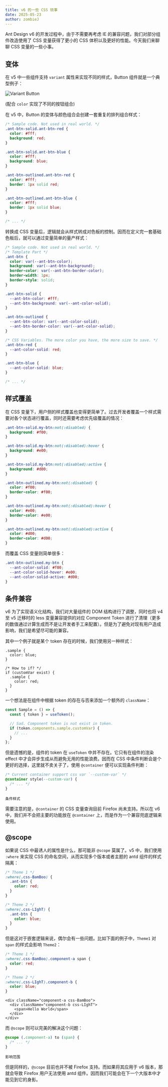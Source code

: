 ```yaml
---
title: v6 的一些 CSS 琐事
date: 2025-05-23
author: zombieJ
---
```


Ant Design v6 的开发过程中，由于不需要再考虑 IE 的兼容问题，我们对部分组件改造使用了 CSS 变量获得了更小的 CSS 体积以及更好的性能。今天我们来聊聊 CSS 变量的一些小事。

## 变体

在 v5 中一些组件支持 `variant` 属性来实现不同的样式，Button 组件就是一个典型例子：

![Variant Button](https://mdn.alipayobjects.com/huamei_iwk9zp/afts/img/A*ApyYQpXQQfgAAAAAAAAAAAAADgCCAQ/original)

(配合 `color` 实现了不同的按钮组合)

在 v5 中，Button 的变体与颜色组合会创建一套重复的排列组合样式：

```css
/* Sample code. Not used in real world. */
.ant-btn-solid.ant-btn-red {
  color: #fff;
  background: red;
}

.ant-btn-solid.ant-btn-blue {
  color: #fff;
  background: blue;
}

.ant-btn-outlined.ant-btn-red {
  color: #fff;
  border: 1px solid red;
}

.ant-btn-outlined.ant-btn-blue {
  color: #fff;
  border: 1px solid blue;
}

/* ... */
```

转换成 CSS 变量后，逻辑就会从样式转成对色板的控制。因而在定义完一套基础色板后，就可以通过变量简单的量产样式：

```css
/* Sample code. Not used in real world. */
/* Template Part */
.ant-btn {
  color: var(--ant-btn-color);
  background: var(--ant-btn-background);
  border-color: var(--ant-btn-border-color);
  border-width: 1px;
  border-style: solid;
}

.ant-btn-solid {
  --ant-btn-color: #fff;
  --ant-btn-background: var(--ant-color-solid);
}

.ant-btn-outlined {
  --ant-btn-color: var(--ant-color-solid);
  --ant-btn-border-color: var(--ant-color-solid);
}

/* CSS Variables. The more color you have, the more size to save. */
.ant-btn-red {
  --ant-color-solid: red;
}

.ant-btn-blue {
  --ant-color-solid: blue;
}

/* ... */
```

## 样式覆盖

在 CSS 变量下，用户侧的样式覆盖也变得更简单了。过去开发者覆盖一个样式需要对各个状态进行覆盖，同时还需要考虑优先级覆盖的情况：

```css
.ant-btn-solid.my-btn:not(:disabled) {
  background: #f00;
}

.ant-btn-solid.my-btn:not(:disabled):hover {
  background: #e00;
}

.ant-btn-solid.my-btn:not(:disabled):active {
  background: #d00;
}

.ant-btn-outlined.my-btn:not(:disabled) {
  color: #f00;
  border-color: #f00;
}

.ant-btn-outlined.my-btn:not(:disabled):hover {
  color: #e00;
  border-color: #e00;
}

.ant-btn-outlined.my-btn:not(:disabled):active {
  color: #d00;
  border-color: #d00;
}
```

而覆盖 CSS 变量则简单很多：

```css
.ant-btn-outlined.my-btn {
  --ant-color-solid: #f00;
  --ant-color-solid-hover: #e00;
  --ant-color-solid-active: #d00;
}
```

## 条件兼容

v6 为了实现语义化结构，我们对大量组件的 DOM 结构进行了调整，同时也将 v4 至 v5 迁移时的 less 变量兼容提供的对应 Component Token 进行了清理（更多的数值通过计算生成而不是让开发者手工来配置）。但是为了避免对现有用户造成影响，我们是希望尽可能的兼容。

其中一个例子就是某个 token 存在的时候，我们使用另一种样式：

```less
.sample {
  color: blue;
}

/* How to if? */
if (customVar exist) {
  .sample {
    color: red;
  }
}
```

一个想法是在组件中根据 token 的存在与否来添加一个额外的 `className`：

```jsx
const Sample = () => {
  const { token } = useToken();

  // Sad. Component token is not exist in token.
  if (token.components.sample.customVar) {
    // ...
  }
};
```

但是遗憾的是，组件的 token 在 `useToken` 中并不存在。它只有在组件的渲染 effect 中才会异步生成从而避免无用的性能浪费。因而在 CSS 中条件判断会是个更好的选择，这里就不卖关子了，使用 `@container` 便可以实现条件判断：

```css
/* Current container support css var `--custom-var` */
@container style(--custom-var) {
  /* ... */
}
```

<code src="./css-tricks/condition.tsx">条件样式</code>

需要注意的是，`@container` 的 CSS 变量查询目前 Firefox 尚未支持。所以在 v6 中，我们并不会把主要的功能放在 `@container` 上，而是作为一个兼容兜底逻辑来使用。

## @scope

如果说 CSS 中最诱人的属性是什么，那可能非 `@scope` 莫属了。v5 中，我们使用 `:where` 来实现 CSS 的命名空间，从而实现多个版本或者主题的 antd 组件的样式隔离：

```css
/* Theme 1 */
:where(.css-BamBoo) {
  .ant-btn {
    color: red;
  }
}

/* Theme 2 */
:where(.css-LIghT) {
  .ant-btn {
    color: blue;
  }
}
```

但是这对于嵌套逻辑来说，偶尔会有一些问题。比如下面的例子中，`Theme1` 对 `span` 的样式会影响 `Theme2`：

```css
/* Theme 1 */
:where(.css-BamBoo).component-a span {
  color: red;
}

/* Theme 2 */
:where(.css-LIghT).component-b {
  color: blue;
}
```

```tsx
<div className="component-a css-BamBoo">
  <div className="component-b css-LIghT">
    <span>Hello World</span>
  </div>
</div>
```

而 `@scope` 则可以完美的解决这个问题：

```css
@scope (.component-a) to (span) {
  /* ... */
}
```

<code src="./css-tricks/scope.tsx">影响范围</code>

但是同样的，`@scope` 目前也并不被 Firefox 支持。而如果将其应用于 v6 版本，那就会导致 Firefox 用户无法使用 antd 组件。因而我们可能会在下一个大版本中才能见到它的身影。
